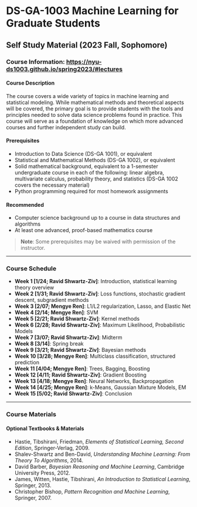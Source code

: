 # DS-GA-1003 Machine Learning for Graduate Students

## Self Study Material (2023 Fall, Sophomore)

### Course Information: https://nyu-ds1003.github.io/spring2023/#lectures

#### Course Description

The course covers a wide variety of topics in machine learning and statistical modeling. While mathematical methods and theoretical aspects will be covered, the primary goal is to provide students with the tools and principles needed to solve data science problems found in practice. This course will serve as a foundation of knowledge on which more advanced courses and further independent study can build.

#### Prerequisites

- Introduction to Data Science (DS-GA 1001), or equivalent
- Statistical and Mathematical Methods (DS-GA 1002), or equivalent
- Solid mathematical background, equivalent to a 1-semester undergraduate course in each of the following: linear algebra, multivariate calculus, probability theory, and statistics (DS-GA 1002 covers the necessary material)
- Python programming required for most homework assignments

#### Recommended

- Computer science background up to a course in data structures and algorithms
- At least one advanced, proof-based mathematics course

> **Note**: Some prerequisites may be waived with permission of the instructor.

---

### Course Schedule

- **Week 1 [1/24; Ravid Shwartz-Ziv]**: Introduction, statistical learning theory overview
- **Week 2 [1/31; Ravid Shwartz-Ziv]**: Loss functions, stochastic gradient descent, subgradient methods
- **Week 3 [2/07; Mengye Ren]**: L1/L2 regularization, Lasso, and Elastic Net
- **Week 4 [2/14; Mengye Ren]**: SVM
- **Week 5 [2/21; Ravid Shwartz-Ziv]**: Kernel methods
- **Week 6 [2/28; Ravid Shwartz-Ziv]**: Maximum Likelihood, Probabilistic Models
- **Week 7 [3/07; Ravid Shwartz-Ziv]**: Midterm
- **Week 8 [3/14]**: Spring break
- **Week 9 [3/21; Ravid Shwartz-Ziv]**: Bayesian methods
- **Week 10 [3/28; Mengye Ren]**: Multiclass classification, structured prediction
- **Week 11 [4/04; Mengye Ren]**: Trees, Bagging, Boosting
- **Week 12 [4/11; Ravid Shwartz-Ziv]**: Gradient Boosting
- **Week 13 [4/18; Mengye Ren]**: Neural Networks, Backpropagation
- **Week 14 [4/25; Mengye Ren]**: k-Means, Gaussian Mixture Models, EM
- **Week 15 [5/02; Ravid Shwartz-Ziv]**: Conclusion

---

### Course Materials

#### Optional Textbooks & Materials

- Hastie, Tibshirani, Friedman, *Elements of Statistical Learning, Second Edition*, Springer-Verlag, 2009.
- Shalev-Shwartz and Ben-David, *Understanding Machine Learning: From Theory To Algorithms*, 2014.
- David Barber, *Bayesian Reasoning and Machine Learning*, Cambridge University Press, 2012.
- James, Witten, Hastie, Tibshirani, *An Introduction to Statistical Learning*, Springer, 2013.
- Christopher Bishop, *Pattern Recognition and Machine Learning*, Springer, 2007.
